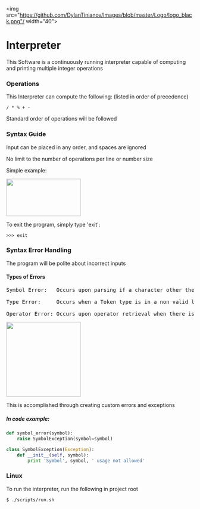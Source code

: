 <img src="https://github.com/DylanTinianov/Images/blob/master/Logo/logo_black.png"/ width="40">
# Interpreter
This Software is a continuously running interpreter capable of computing and printing multiple integer operations

### Operations
This Interpreter can compute the following: (listed in order of precedence)
```
/ * % + -
```
Standard order of operations will be followed

### Syntax Guide
Input can be placed in any order, and spaces are ignored

No limit to the number of operations per line or number size

Simple example:

<img src="https://github.com/DylanTinianov/Images/blob/master/Interpreter/example.png" width="200" height="100" />

To exit the program, simply type 'exit': 
```
>>> exit
```

### Syntax Error Handling
The program will be polite about incorrect inputs

#### Types of Errors
<pre>
Symbol Error:   Occurs upon parsing if a character other then an integer or operator was inputted

Type Error:     Occurs when a Token type is in a non valid location within the input

Operator Error: Occurs upon operator retrieval when there is a lack of an operator
</pre>

<img src="https://github.com/DylanTinianov/Images/blob/master/Interpreter/error_handling.png" width="200" height="200" />

This is accomplished through creating custom errors and exceptions

##### In code example:
``` Python
def symbol_error(symbol):
    raise SymbolException(symbol=symbol)

class SymbolException(Exception):
    def __init__(self, symbol):
        print 'Symbol', symbol, ' usage not allowed'
```

### Linux
To run the interpreter, run the following in project root
```bash
$ ./scripts/run.sh
```
